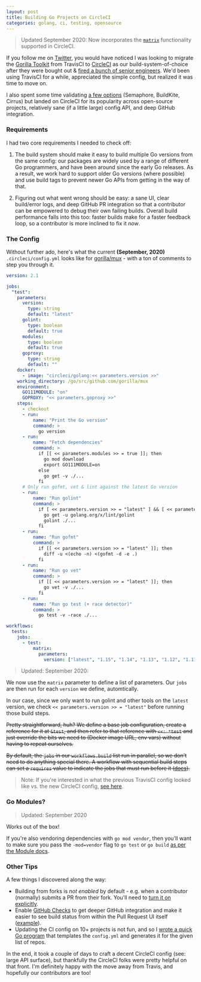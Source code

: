 ```yaml
---
layout: post
title: Building Go Projects on CircleCI
categories: golang, ci, testing, opensource
---
```


> Updated September 2020: Now incorporates the [`matrix`](https://circleci.com/blog/circleci-matrix-jobs/) functionality supported in CircleCI.

If you follow me on [Twitter](https://twitter.com/elithrar), you would have noticed I was looking to migrate the [Gorilla Toolkit](http://github.com/gorilla) from TravisCI to [CircleCI](http://circleci.com) as our build-system-of-choice after they were bought out & [fired a bunch of senior engineers](https://twitter.com/ReinH/status/1098663375985229825). We'd been using TravisCI for a while, appreciated the simple config, but realized it was time to move on.

I also spent some time validating [a few options](https://twitter.com/elithrar/status/1098940527527878657) (Semaphore, BuildKite, Cirrus) but landed on CircleCI for its popularity across open-source projects, relatively sane (if a little large) config API, and deep GitHub integration.

### Requirements

I had two core requirements I needed to check off:

1. The build system should make it easy to build multiple Go versions from the same config: our packages are widely used by a range of different Go programmers, and have been around since the early Go releases. As a result, we work hard to support older Go versions (where possible) and use build tags to prevent newer Go APIs from getting in the way of that.

2. Figuring out what went wrong should be easy: a sane UI, clear build/error logs, and deep GitHub PR integration so that a contributor can be empowered to debug their own failing builds. Overall build performance falls into this too: faster builds make for a faster feedback loop, so a contributor is more inclined to fix it _now_.

### The Config

Without further ado, here's what the current **(September, 2020)** `.circleci/config.yml` looks like for [gorilla/mux](https://github.com/gorilla/mux) - with a ton of comments to step you through it.

```yaml
version: 2.1

jobs:
  "test":
    parameters:
      version:
        type: string
        default: "latest"
      golint:
        type: boolean
        default: true
      modules:
        type: boolean
        default: true
      goproxy:
        type: string
        default: ""
    docker:
      - image: "circleci/golang:<< parameters.version >>"
    working_directory: /go/src/github.com/gorilla/mux
    environment:
      GO111MODULE: "on"
      GOPROXY: "<< parameters.goproxy >>"
    steps:
      - checkout
      - run:
          name: "Print the Go version"
          command: >
            go version
      - run:
          name: "Fetch dependencies"
          command: >
            if [[ << parameters.modules >> = true ]]; then
              go mod download
              export GO111MODULE=on
            else
              go get -v ./...
            fi
      # Only run gofmt, vet & lint against the latest Go version
      - run:
          name: "Run golint"
          command: >
            if [ << parameters.version >> = "latest" ] && [ << parameters.golint >> = true ]; then
              go get -u golang.org/x/lint/golint
              golint ./...
            fi
      - run:
          name: "Run gofmt"
          command: >
            if [[ << parameters.version >> = "latest" ]]; then
              diff -u <(echo -n) <(gofmt -d -e .)
            fi
      - run:
          name: "Run go vet"
          command: >
            if [[ << parameters.version >> = "latest" ]]; then
              go vet -v ./...
            fi
      - run:
          name: "Run go test (+ race detector)"
          command: >
            go test -v -race ./...

workflows:
  tests:
    jobs:
      - test:
          matrix:
            parameters:
              version: ["latest", "1.15", "1.14", "1.13", "1.12", "1.11"]
```

> Updated: September 2020:

We now use the `matrix` parameter to define a list of parameters. Our `jobs` are then run for each `version` we define, automtically.

In our case, since we only want to run golint and other tools on the `latest` version, we check `<< parameters.version >> = "latest"` before running those build steps.

~~Pretty straightforward, huh? We define a base job configuration, create a reference for it at `&test`, and then refer to that reference with `<<: *test` and just override the bits we need to (Docker image URL, env vars) without having to repeat ourselves.~~

~~By default, the `jobs` in our `workflows.build` list run in parallel, so we don't need to do anything special there. A workflow with sequential build steps can set a `requires` value to indicate the jobs that must run before it ([docs](https://circleci.com/docs/2.0/workflows/#sequential-job-execution-example)).~~

> Note: If you're interested in what the previous TravisCI config looked like vs. the new CircleCI config, [see here](https://gist.github.com/elithrar/4fa799c66b2c9932ac33f450f0787a58).

### Go Modules?

> Updated: September 2020

Works out of the box!

If you're also vendoring dependencies with `go mod vendor`, then you'll want to make sure you pass the `-mod=vendor` flag to `go test` or `go build` [as per the Module docs](https://github.com/golang/go/wiki/Modules#how-do-i-use-vendoring-with-modules-is-vendoring-going-away).

### Other Tips

A few things I discovered along the way:

- Building from forks is _not enabled_ by default - e.g. when a contributor (normally) submits a PR from their fork. You'll need to [turn it on explicitly](https://circleci.com/docs/2.0/oss/#build-pull-requests-from-forked-repositories).
- Enable [GitHub Checks](https://circleci.com/docs/2.0/enable-checks/) to get deeper GitHub integration and make it easier to see build status from within the Pull Request UI itself ([example](https://github.com/gorilla/mux/pull/491/checks)).
- Updating the CI config on 10+ projects is not fun, and so I [wrote a quick Go program](https://gist.github.com/elithrar/3bf2e3bd60292e71d3b735cdab06cc78) that templates the `config.yml` and generates it for the given list of repos.

In the end, it took a couple of days to craft a decent CircleCI config (see: large API surface), but thankfully the CircleCI folks were pretty helpful on that front. I'm definitely happy with the move away from Travis, and hopefully our contributors are too!
